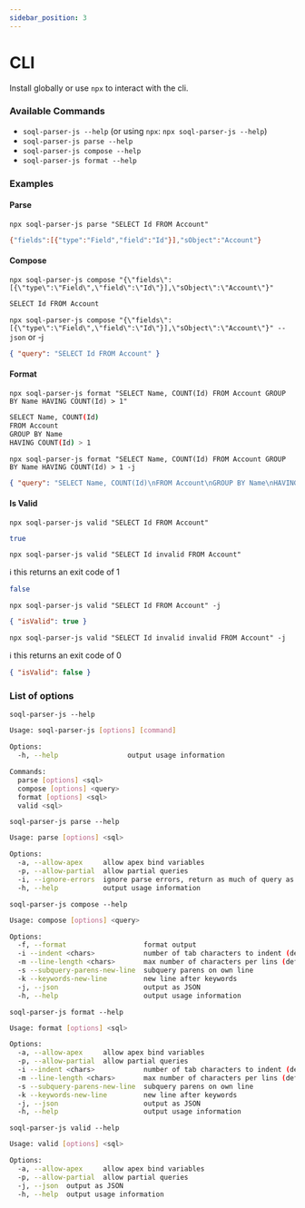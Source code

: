 ```yaml
---
sidebar_position: 3
---
```


# CLI

Install globally or use `npx` to interact with the cli.

### Available Commands

- `soql-parser-js --help` (or using `npx`: `npx soql-parser-js --help`)
- `soql-parser-js parse --help`
- `soql-parser-js compose --help`
- `soql-parser-js format --help`

### Examples

#### Parse

`npx soql-parser-js parse "SELECT Id FROM Account"`

```bash
{"fields":[{"type":"Field","field":"Id"}],"sObject":"Account"}
```

#### Compose

`npx soql-parser-js compose "{\"fields\":[{\"type\":\"Field\",\"field\":\"Id\"}],\"sObject\":\"Account\"}"`

```bash
SELECT Id FROM Account
```

`npx soql-parser-js compose "{\"fields\":[{\"type\":\"Field\",\"field\":\"Id\"}],\"sObject\":\"Account\"}" --json` or -j

```json
{ "query": "SELECT Id FROM Account" }
```

#### Format

`npx soql-parser-js format "SELECT Name, COUNT(Id) FROM Account GROUP BY Name HAVING COUNT(Id) > 1"`

```bash
SELECT Name, COUNT(Id)
FROM Account
GROUP BY Name
HAVING COUNT(Id) > 1
```

`npx soql-parser-js format "SELECT Name, COUNT(Id) FROM Account GROUP BY Name HAVING COUNT(Id) > 1 -j`

```json
{ "query": "SELECT Name, COUNT(Id)\nFROM Account\nGROUP BY Name\nHAVING COUNT(Id) > 1" }
```

#### Is Valid

`npx soql-parser-js valid "SELECT Id FROM Account"`

```bash
true
```

`npx soql-parser-js valid "SELECT Id invalid FROM Account"`

ℹ️ this returns an exit code of 1

```bash
false
```

`npx soql-parser-js valid "SELECT Id FROM Account" -j`

```json
{ "isValid": true }
```

`npx soql-parser-js valid "SELECT Id invalid invalid FROM Account" -j`

ℹ️ this returns an exit code of 0

```json
{ "isValid": false }
```

### List of options

`soql-parser-js --help`

```bash
Usage: soql-parser-js [options] [command]

Options:
  -h, --help                 output usage information

Commands:
  parse [options] <sql>
  compose [options] <query>
  format [options] <sql>
  valid <sql>
```

`soql-parser-js parse --help`

```bash
Usage: parse [options] <sql>

Options:
  -a, --allow-apex     allow apex bind variables
  -p, --allow-partial  allow partial queries
  -i, --ignore-errors  ignore parse errors, return as much of query as possible
  -h, --help           output usage information
```

`soql-parser-js compose --help`

```bash
Usage: compose [options] <query>

Options:
  -f, --format                   format output
  -i --indent <chars>            number of tab characters to indent (default: 1)
  -m --line-length <chars>       max number of characters per lins (default: 60)
  -s --subquery-parens-new-line  subquery parens on own line
  -k --keywords-new-line         new line after keywords
  -j, --json                     output as JSON
  -h, --help                     output usage information
```

`soql-parser-js format --help`

```bash
Usage: format [options] <sql>

Options:
  -a, --allow-apex     allow apex bind variables
  -p, --allow-partial  allow partial queries
  -i --indent <chars>            number of tab characters to indent (default: 1)
  -m --line-length <chars>       max number of characters per lins (default: 60)
  -s --subquery-parens-new-line  subquery parens on own line
  -k --keywords-new-line         new line after keywords
  -j, --json                     output as JSON
  -h, --help                     output usage information
```

`soql-parser-js valid --help`

```bash
Usage: valid [options] <sql>

Options:
  -a, --allow-apex     allow apex bind variables
  -p, --allow-partial  allow partial queries
  -j, --json  output as JSON
  -h, --help  output usage information
```
